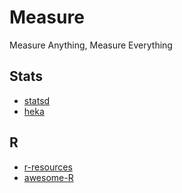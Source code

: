 
# Measure

Measure Anything, Measure Everything

## Stats

- [statsd](https://github.com/etsy/statsd/)
- [heka](http://hekad.readthedocs.org/en/latest/)


## R

- [r-resources](https://github.com/datasciencemasters/go/blob/master/r-resources.md)
- [awesome-R](https://github.com/qinwf/awesome-R)